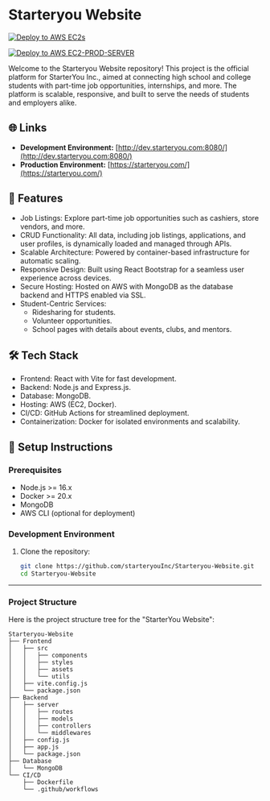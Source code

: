 # Starteryou Website

[![Deploy to AWS EC2s](https://github.com/starteryouInc/Starteryou-Website/actions/workflows/develop.yml/badge.svg?branch=develop)](https://github.com/starteryouInc/Starteryou-Website/actions/workflows/develop.yml)

[![Deploy to AWS EC2-PROD-SERVER](https://github.com/starteryouInc/Starteryou-Website/actions/workflows/main.yml/badge.svg?branch=main)](https://github.com/starteryouInc/Starteryou-Website/actions/workflows/main.yml)

Welcome to the Starteryou Website repository! This project is the official platform for StarterYou Inc., aimed at connecting high school and college students with part-time job opportunities, internships, and more. The platform is scalable, responsive, and built to serve the needs of students and employers alike.

## 🌐 Links
- **Development Environment:** [http://dev.starteryou.com:8080/](http://dev.starteryou.com:8080/)
- **Production Environment:** [https://starteryou.com/](https://starteryou.com/)

## 🚀 Features

- Job Listings: Explore part-time job opportunities such as cashiers, store vendors, and more.
- CRUD Functionality: All data, including job listings, applications, and user profiles, is dynamically loaded and managed through APIs.
- Scalable Architecture: Powered by container-based infrastructure for automatic scaling.
- Responsive Design: Built using React Bootstrap for a seamless user experience across devices.
- Secure Hosting: Hosted on AWS with MongoDB as the database backend and HTTPS enabled via SSL.
- Student-Centric Services:
  - Ridesharing for students.
  - Volunteer opportunities.
  - School pages with details about events, clubs, and mentors.

## 🛠️ Tech Stack

- Frontend: React with Vite for fast development.
- Backend: Node.js and Express.js.
- Database: MongoDB.
- Hosting: AWS (EC2, Docker).
- CI/CD: GitHub Actions for streamlined deployment.
- Containerization: Docker for isolated environments and scalability.

## 🔧 Setup Instructions

### Prerequisites
- Node.js >= 16.x
- Docker >= 20.x
- MongoDB
- AWS CLI (optional for deployment)

### Development Environment
1. Clone the repository:
   ```bash
   git clone https://github.com/starteryouInc/Starteryou-Website.git
   cd Starteryou-Website
   ```

---
### Project Structure
Here is the project structure tree for the "StarterYou Website":

```
Starteryou-Website
├── Frontend
│   ├── src
│   │   ├── components
│   │   ├── styles
│   │   ├── assets
│   │   └── utils
│   ├── vite.config.js
│   └── package.json
├── Backend
│   ├── server
│   │   ├── routes
│   │   ├── models
│   │   ├── controllers
│   │   └── middlewares
│   ├── config.js
│   ├── app.js
│   └── package.json
├── Database
│   └── MongoDB
└── CI/CD
    ├── Dockerfile
    └── .github/workflows
```
